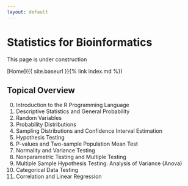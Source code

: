 ```yaml
---
layout: default
---
```


# Statistics for Bioinformatics

This page is under construction

[Home]({{ site.baseurl }}{% link index.md %})


## Topical Overview

0. Introduction to the R Programming Language
1. Descriptive Statistics and General Probability
2. Random Variables
3. Probability Distributions
4. Sampling Distributions and Confidence Interval Estimation
5. Hypothesis Testing
6. P-values and Two-sample Population Mean Test
7. Normality and Variance Testing
8. Nonparametric Testing and Multiple Testing
9. Multiple Sample Hypothesis Testing: Analysis of Variance (Anova)
10. Categorical Data Testing
11. Correlation and Linear Regression



